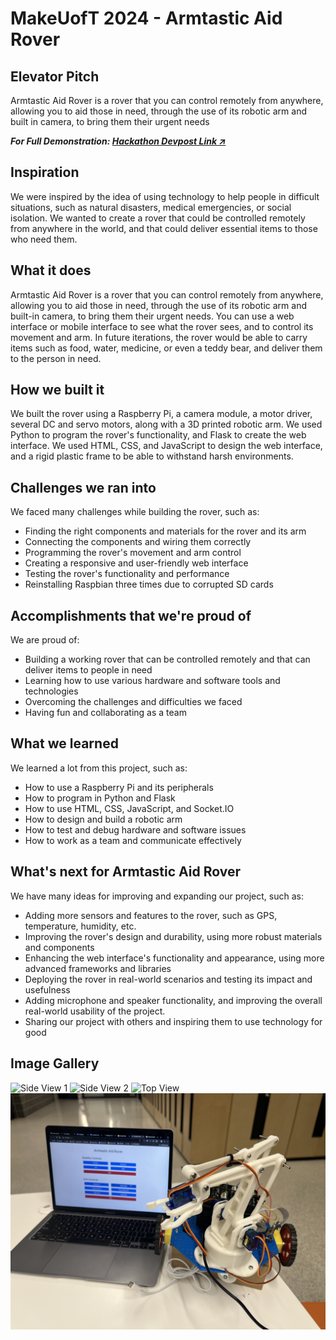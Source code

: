 # MakeUofT 2024 - Armtastic Aid Rover

## Elevator Pitch

Armtastic Aid Rover is a rover that you can control remotely from anywhere, allowing you to aid those in need, through the use of its robotic arm and built in camera, to bring them their urgent needs

_**For Full Demonstration: [Hackathon Devpost Link ↗](https://devpost.com/software/armtastic-aid-rover)**_

## Inspiration

We were inspired by the idea of using technology to help people in difficult situations, such as natural disasters, medical emergencies, or social isolation. We wanted to create a rover that could be controlled remotely from anywhere in the world, and that could deliver essential items to those who need them.

## What it does

Armtastic Aid Rover is a rover that you can control remotely from anywhere, allowing you to aid those in need, through the use of its robotic arm and built-in camera, to bring them their urgent needs. You can use a web interface or mobile interface to see what the rover sees, and to control its movement and arm. In future iterations, the rover would be able to carry items such as food, water, medicine, or even a teddy bear, and deliver them to the person in need.

## How we built it

We built the rover using a Raspberry Pi, a camera module, a motor driver, several DC and servo motors, along with a 3D printed robotic arm. We used Python to program the rover's functionality, and Flask to create the web interface. We used HTML, CSS, and JavaScript to design the web interface, and a rigid plastic frame to be able to withstand harsh environments.

## Challenges we ran into

We faced many challenges while building the rover, such as:

- Finding the right components and materials for the rover and its arm
- Connecting the components and wiring them correctly
- Programming the rover's movement and arm control
- Creating a responsive and user-friendly web interface
- Testing the rover's functionality and performance
- Reinstalling Raspbian three times due to corrupted SD cards

## Accomplishments that we're proud of

We are proud of:

- Building a working rover that can be controlled remotely and that can deliver items to people in need
- Learning how to use various hardware and software tools and technologies
- Overcoming the challenges and difficulties we faced
- Having fun and collaborating as a team

## What we learned

We learned a lot from this project, such as:

- How to use a Raspberry Pi and its peripherals
- How to program in Python and Flask
- How to use HTML, CSS, JavaScript, and Socket.IO
- How to design and build a robotic arm
- How to test and debug hardware and software issues
- How to work as a team and communicate effectively

## What's next for Armtastic Aid Rover

We have many ideas for improving and expanding our project, such as:

- Adding more sensors and features to the rover, such as GPS, temperature, humidity, etc.
- Improving the rover's design and durability, using more robust materials and components
- Enhancing the web interface's functionality and appearance, using more advanced frameworks and libraries
- Deploying the rover in real-world scenarios and testing its impact and usefulness
- Adding microphone and speaker functionality, and improving the overall real-world usability of the project.
- Sharing our project with others and inspiring them to use technology for good

## Image Gallery

![Side View 1](./assets/img/side-view1.JPG)
![Side View 2](./assets/img/side-view2.JPG)
![Top View](./assets/img/top-down.JPG)
![In Progress](./assets/img/in-progress.JPG)
